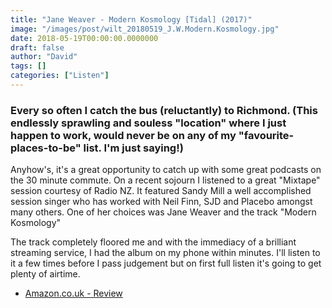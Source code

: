 ```yaml
---
title: "Jane Weaver - Modern Kosmology [Tidal] (2017)"
image: "/images/post/wilt_20180519_J.W.Modern.Kosmology.jpg"
date: 2018-05-19T00:00:00.0000000
draft: false
author: "David"
tags: []
categories: ["Listen"]
---
```

### Every so often I catch the bus (reluctantly) to Richmond. (This endlessly sprawling and souless "location" where I just happen to work, would never be on any of my "favourite-places-to-be" list. I'm just saying!)  
  
Anyhow's, it's a great opportunity to catch up with some great podcasts on the 30 minute commute. On a recent sojourn I listened to a great "Mixtape" session courtesy of Radio NZ. It featured Sandy Mill a well accomplished session singer who has worked with Neil Finn, SJD and Placebo amongst many others. One of her choices was Jane Weaver and the track "Modern Kosmology"  
  
The track completely floored me and with the immediacy of a brilliant streaming service, I had the album on my phone within minutes. I'll listen to it a few times before I pass judgement but on first full listen it's going to get plenty of airtime.

-  [Amazon.co.uk - Review](https://www.amazon.co.uk/Modern-Kosmology-Jane-Weaver/dp/B06WRX9TMB/ref=sr_1_1?s=music&amp;ie=UTF8&amp;qid=1526707070&amp;sr=1-1&amp;keywords=jane+weaver)